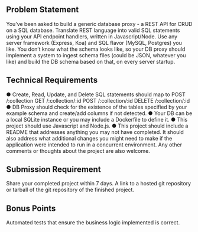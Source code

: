## Problem Statement
You’ve been asked to build a generic database proxy - a REST API for CRUD on a SQL database.
Translate REST language into valid SQL statements using your API endpoint handlers, written in
Javascript/Node. Use any server framework (Express, Koa) and SQL flavor (MySQL, Postgres) you
like.
You don’t know what the schema looks like, so your DB proxy should implement a system to
ingest schema files (could be JSON, whatever you like) and build the DB schema based on that,
on every server startup.

## Technical Requirements
● Create, Read, Update, and Delete SQL statements should map to
POST /:collection
GET /:collection/:id
POST /:collection/:id
DELETE /:collection/:id
● DB Proxy should check for the existence of the tables specified by your example schema
and create/add columns if not detected.
● Your DB can be a local SQLite instance or you may include a Dockerfile to define it.
● This project should use Javascript and Node.js.
● This project should include a README that addresses anything you may not have
completed. It should also address what additional changes you might need to make if
the application were intended to run in a concurrent environment. Any other comments
or thoughts about the project are also welcome.

## Submission Requirement
Share your completed project within 7 days. A link to a hosted git repository or tarball of the git
repository of the finished project.

## Bonus Points
Automated tests that ensure the business logic implemented is correct.